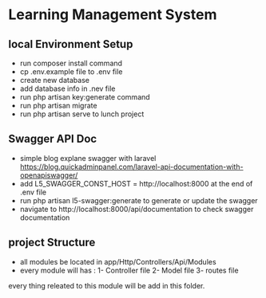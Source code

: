 # Learning Management System

## local Environment Setup

- run  composer install command
- cp .env.example file to .env file
- create new database
- add database info in .nev file
- run php artisan key:generate command
- run php artisan migrate
- run php artisan serve to lunch project

## Swagger API Doc

- simple blog explane swagger with laravel https://blog.quickadminpanel.com/laravel-api-documentation-with-openapiswagger/
- add L5_SWAGGER_CONST_HOST = http://localhost:8000 at the end of .env file
- run php artisan l5-swagger:generate to generate or update the swagger
- navigate to http://localhost:8000/api/documentation to check swagger documentation


## project Structure

- all modules be located in app/Http/Controllers/Api/Modules
- every module will has :
  1- Controller file
  2- Model file
  3- routes file

every thing releated to this module will be add in this folder.
